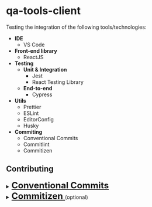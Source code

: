# qa-tools-client

Testing the integration of the following tools/technologies:
- **IDE**
  - VS Code
- **Front-end library**
  - ReactJS
- **Testing**
  - **Unit & Integration**
    - Jest
    - React Testing Library
  - **End-to-end**
    - Cypress
- **Utils**
  - Prettier
  - ESLint
  - EditorConfig
  - Husky
- **Commiting**
  - Conventional Commits
  - Commitlint
  - Commitizen

## Contributing

<details>
  <summary>
    <a style="font-size: 24px; font-weight: bold" href="https://www.conventionalcommits.org">
      Conventional Commits
    </a>
  </summary>
  <br>
  The Conventional Commits specification is a lightweight convention on top of commit messages. It provides an easy set of rules for creating an explicit commit history; which makes it easier to write automated tools on top of.

  #### Structure

  The commit message should be structured as follows:

  ```
  <type>([optional scope]): <description>

  [optional body]

  [optional footer]
  ```

  #### Elements

  The main structural elements are:

  | Element         | Description                              | Where to use | Correlates to (SemVer) |
  | --------------- | ---------------------------------------- | ------------ | ---------------------- |
  | fix             | patches a bug in the codebase            | \<type>      | PATCH (1.0.1)          |
  | feat            | introduces a new feature to the codebase | \<type>      | MINOR (1.1.0)          |
  | BREAKING CHANGE | introduces a breaking API change         | \<body>      | MAJOR (2.0.0)          |

  ##### Types

  Available <b>types</b> that can be used are:

  * <b>build</b>: Changes that affect the build system or external dependencies (example scopes: gulp, broccoli, npm)
  * <b>ci</b>: Changes to our CI configuration files and scripts (example scopes: Travis, Circle, BrowserStack, SauceLabs)
  * <b>docs</b>: Documentation only changes
  * <b>feat</b>: A new feature
  * <b>fix</b>: A bug fix
  * <b>perf</b>: A code change that improves performance
  * <b>refactor</b>: A code change that neither fixes a bug nor adds a feature
  * <b>style</b>: Changes that do not affect the meaning of the code (white-space, formatting, missing semi-colons, etc)
  * <b>test</b>: Adding missing tests or correcting existing tests
  * <b>chore</b>: Updating grunt tasks etc; no production code change

  #### Examples

  Commit message with description and breaking change in body:

  ```
  feat: allow provided config object to extend other configs

  BREAKING CHANGE: `extends` key in config file is now used for extending other config files
  ```

  Commit message with optional `!` to draw attention to breaking change:

  ```
  chore!: drop Node 6 from testing matrix

  BREAKING CHANGE: dropping Node 6 which hits end of life in April
  ```

  Commit message with no body:

  ```
  docs: correct spelling of CHANGELOG
  ```

  Commit message with scope:

  ```
  feat(lang): add polish language
  ```

  Commit message for a fix using an (optional) issue number:

  ```
  fix: correct minor typos in code

  see the issue for details on the typos fixed

  closes issue #12
  ```
</details>

<details>
  <summary>
    <a style="font-size: 24px; font-weight: bold" href="https://github.com/commitizen/cz-cli">
      Commitizen
    </a> (optional)
  </summary>
  <br>
  Commitizen is a CLI tool to help commiting according to Conventional Commits rules, among others.

  ![Commitizen](https://github.com/commitizen/cz-cli/raw/master/meta/screenshots/add-commit.png)

  ##### Installing

  ```
  npm install -g commitizen cz-conventional-changelog
  ```

  Or if you are using Yarn:

  ```
  yarn global add commitizen cz-conventional-changelog
  ```

  ##### Configuring the repository

  Add the following to ```package.json```:

  ```
    "config": {
      "commitizen": {
        "path": "cz-conventional-changelog"
      }
    }
  ```
</details>
